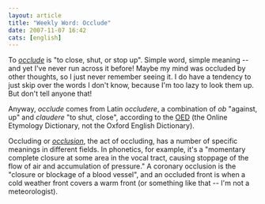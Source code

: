 ```yaml
---
layout: article
title: "Weekly Word: Occlude"
date: 2007-11-07 16:42
cats: [english]
---
```

To <em><a href="http://dictionary.reference.com/browse/occlude">occlude</a></em> is "to close, shut, or stop up". Simple word, simple meaning -- and yet I've never run across it before! Maybe my mind was occluded by other thoughts, so I just never remember seeing it. I do have a tendency to just skip over the words I don't know, because I'm too lazy to look them up. But don't tell anyone that!

Anyway, <em>occlude</em> comes from Latin <em>occludere</em>, a combination of <em>ob</em> "against, up" and <em>claudere</em> "to shut, close", according to the <a href="http://www.etymonline.com/index.php?term=occlude" title="Occlude - Online Etymology Dictionary">OED</a> (the Online Etymology Dictionary, not the Oxford English Dictionary).

Occluding or <em><a href="http://dictionary.reference.com/browse/occlusion">occlusion</a></em>, the act of occluding, has a number of specific meanings in different fields. In phonetics, for example, it's a "momentary complete closure at some area in the vocal tract, causing stoppage of the flow of air and accumulation of pressure." A coronary occlusion is the "closure or blockage of a blood vessel", and an occluded front is when a cold weather front covers a warm front (or something like that -- I'm not a meteorologist).
